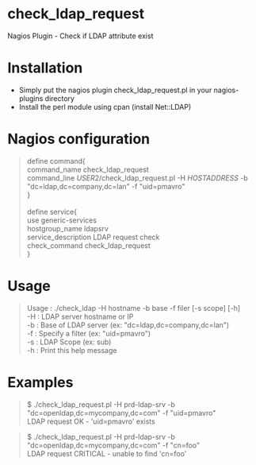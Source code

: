 check_ldap_request
==================

Nagios Plugin - Check if LDAP attribute exist


# Installation

- Simply put the nagios plugin check_ldap_request.pl in your nagios-plugins directory
- Install the perl module using cpan (install Net::LDAP)

# Nagios configuration

> define command{<br />
>        command_name    check_ldap_request<br />
>        command_line    $USER2$/check_ldap_request.pl -H $HOSTADDRESS$ -b "dc=ldap,dc=company,dc=lan" -f "uid=pmavro"<br />
> }<br />
> <br />
> define service{<br />
>          use                             generic-services<br />
>          hostgroup_name                  ldapsrv<br />
>          service_description             LDAP request check<br />
>          check_command                   check_ldap_request<br />
> }

# Usage
> Usage : ./check_ldap -H hostname -b base -f filer [-s scope] [-h]<br />
>         -H : LDAP server hostname or IP<br />
>         -b : Base of LDAP server (ex: "dc=ldap,dc=company,dc=lan")<br />
>         -f : Specify a filter (ex: "uid=pmavro")<br />
>         -s : LDAP Scope (ex: sub)<br />
>         -h : Print this help message

# Examples

> $ ./check_ldap_request.pl -H prd-ldap-srv -b "dc=openldap,dc=mycompany,dc=com" -f "uid=pmavro"<br />
> LDAP request OK - 'uid=pmavro' exists

> $ ./check_ldap_request.pl -H prd-ldap-srv -b "dc=openldap,dc=mycompany,dc=com" -f "cn=foo"<br />
> LDAP request CRITICAL - unable to find 'cn=foo'

